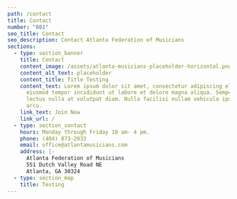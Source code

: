 ```yaml
---
path: /contact
title: Contact
number: "601"
seo_title: Contact
seo_description: Contact Atlanta Federation of Musicians
sections:
  - type: section_banner
    title: Contact
    content_image: /assets/atlanta-musicians-placeholder-horizontal.png
    content_alt_text: placeholder
    content_title: Title Testing
    content_text: Lorem ipsum dolor sit amet, consectetur adipiscing elit, sed do
      eiusmod tempor incididunt ut labore et dolore magna aliqua. Semper quis
      lectus nulla at volutpat diam. Nulla facilisi nullam vehicula ipsum a
      arcu.
    link_text: Join Now
    link_url: /
  - type: section_contact
    hours: Monday through Friday 10 am- 4 pm.
    phone: (404) 873-2033
    email: office@atlantamusicians.com
    address: |-
      Atlanta Federation of Musicians 
      551 Dutch Valley Road NE 
      Atlanta, GA 30324
  - type: section_map
    title: Testing
---
```

